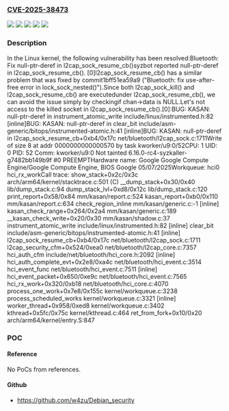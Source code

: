 ### [CVE-2025-38473](https://cve.mitre.org/cgi-bin/cvename.cgi?name=CVE-2025-38473)
![](https://img.shields.io/static/v1?label=Product&message=Linux&color=blue)
![](https://img.shields.io/static/v1?label=Version&message=&color=brightgreen)
![](https://img.shields.io/static/v1?label=Version&message=3.13%20&color=brightgreen)
![](https://img.shields.io/static/v1?label=Version&message=d97c899bde330cd1c76c3a162558177563a74362%20&color=brightgreen)
![](https://img.shields.io/static/v1?label=Vulnerability&message=n%2Fa&color=blue)

### Description

In the Linux kernel, the following vulnerability has been resolved:Bluetooth: Fix null-ptr-deref in l2cap_sock_resume_cb()syzbot reported null-ptr-deref in l2cap_sock_resume_cb(). [0]l2cap_sock_resume_cb() has a similar problem that was fixed by commit1bff51ea59a9 ("Bluetooth: fix use-after-free error in lock_sock_nested()").Since both l2cap_sock_kill() and l2cap_sock_resume_cb() are executedunder l2cap_sock_resume_cb(), we can avoid the issue simply by checkingif chan->data is NULL.Let's not access to the killed socket in l2cap_sock_resume_cb().[0]:BUG: KASAN: null-ptr-deref in instrument_atomic_write include/linux/instrumented.h:82 [inline]BUG: KASAN: null-ptr-deref in clear_bit include/asm-generic/bitops/instrumented-atomic.h:41 [inline]BUG: KASAN: null-ptr-deref in l2cap_sock_resume_cb+0xb4/0x17c net/bluetooth/l2cap_sock.c:1711Write of size 8 at addr 0000000000000570 by task kworker/u9:0/52CPU: 1 UID: 0 PID: 52 Comm: kworker/u9:0 Not tainted 6.16.0-rc4-syzkaller-g7482bb149b9f #0 PREEMPTHardware name: Google Google Compute Engine/Google Compute Engine, BIOS Google 05/07/2025Workqueue: hci0 hci_rx_workCall trace: show_stack+0x2c/0x3c arch/arm64/kernel/stacktrace.c:501 (C) __dump_stack+0x30/0x40 lib/dump_stack.c:94 dump_stack_lvl+0xd8/0x12c lib/dump_stack.c:120 print_report+0x58/0x84 mm/kasan/report.c:524 kasan_report+0xb0/0x110 mm/kasan/report.c:634 check_region_inline mm/kasan/generic.c:-1 [inline] kasan_check_range+0x264/0x2a4 mm/kasan/generic.c:189 __kasan_check_write+0x20/0x30 mm/kasan/shadow.c:37 instrument_atomic_write include/linux/instrumented.h:82 [inline] clear_bit include/asm-generic/bitops/instrumented-atomic.h:41 [inline] l2cap_sock_resume_cb+0xb4/0x17c net/bluetooth/l2cap_sock.c:1711 l2cap_security_cfm+0x524/0xea0 net/bluetooth/l2cap_core.c:7357 hci_auth_cfm include/net/bluetooth/hci_core.h:2092 [inline] hci_auth_complete_evt+0x2e8/0xa4c net/bluetooth/hci_event.c:3514 hci_event_func net/bluetooth/hci_event.c:7511 [inline] hci_event_packet+0x650/0xe9c net/bluetooth/hci_event.c:7565 hci_rx_work+0x320/0xb18 net/bluetooth/hci_core.c:4070 process_one_work+0x7e8/0x155c kernel/workqueue.c:3238 process_scheduled_works kernel/workqueue.c:3321 [inline] worker_thread+0x958/0xed8 kernel/workqueue.c:3402 kthread+0x5fc/0x75c kernel/kthread.c:464 ret_from_fork+0x10/0x20 arch/arm64/kernel/entry.S:847

### POC

#### Reference
No PoCs from references.

#### Github
- https://github.com/w4zu/Debian_security

